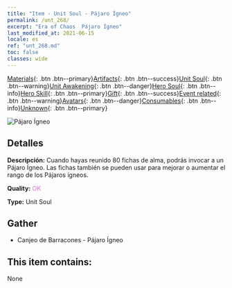 ```yaml
---
title: "Item - Unit Soul - Pájaro Ígneo"
permalink: /unt_268/
excerpt: "Era of Chaos  Pájaro Ígneo"
last_modified_at: 2021-06-15
locale: es
ref: "unt_268.md"
toc: false
classes: wide
---
```

 [Materials](/ItemsES/){: .btn .btn--primary}[Artifacts](/ItemsES/Artifacts/){: .btn .btn--success}[Unit Soul](/ItemsES/UnitSoul/){: .btn .btn--warning}[Unit Awakening](/ItemsES/UnitAwakening/){: .btn .btn--danger}[Hero Soul](/ItemsES/HeroSoul/){: .btn .btn--info}[Hero Skill](/ItemsES/HeroSkill/){: .btn .btn--primary}[Gift](/ItemsES/Gift/){: .btn .btn--success}[Event related](/ItemsES/Events/){: .btn .btn--warning}[Avatars](/ItemsES/Avatars/){: .btn .btn--danger}[Consumables](/ItemsES/Consumables/){: .btn .btn--info}[Unknown](/ItemsES/Unknown/){: .btn .btn--primary}

 ![Pájaro Ígneo](/images/u/ti_fenghuang.jpg)

## Detalles
 **Descripción:** Cuando hayas reunido 80 fichas de alma, podrás invocar a un Pájaro Ígneo. Las fichas también se pueden usar para mejorar o aumentar el rango de los Pájaros ígneos.

 **Quality:** <span style="color: #DA70D6">OK</span>

 **Type:** Unit Soul

## Gather

*    Canjeo de Barracones - Pájaro Ígneo 

## This item contains:

  None

